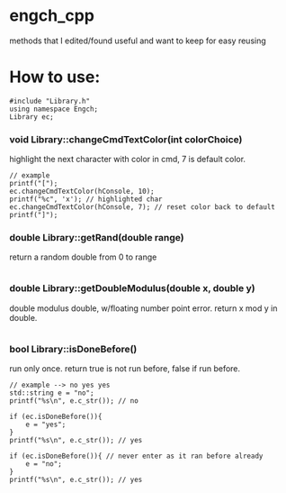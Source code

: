 # engch_cpp
methods that I edited/found useful and want to keep for easy reusing
# How to use: 
```
#include "Library.h"
using namespace Engch;
Library ec;
```
### void Library::changeCmdTextColor(int colorChoice) 
highlight the next character with color in cmd, 7 is default color.
```
// example 
printf("[");
ec.changeCmdTextColor(hConsole, 10); 
printf("%c", 'x'); // highlighted char
ec.changeCmdTextColor(hConsole, 7); // reset color back to default
printf("]");
```
### double Library::getRand(double range)
return a random double from 0 to range
```
```
### double Library::getDoubleModulus(double x, double y)
double modulus double, w/floating number point error. return x mod y in double.
```
```
### bool Library::isDoneBefore()
run only once. return true is not run before, false if run before. 
```
// example --> no yes yes
std::string e = "no";
printf("%s\n", e.c_str()); // no

if (ec.isDoneBefore()){
    e = "yes";
}
printf("%s\n", e.c_str()); // yes

if (ec.isDoneBefore()){ // never enter as it ran before already
    e = "no";
}
printf("%s\n", e.c_str()); // yes
```
